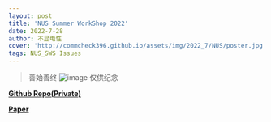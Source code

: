 ```yaml
---
layout: post
title: 'NUS Summer WorkShop 2022'
date: 2022-7-28
author: 不显电性
cover: 'http://commcheck396.github.io/assets/img/2022_7/NUS/poster.jpg'
tags: NUS_SWS Issues
---
```

> 善始善终
![image](http://commcheck396.github.io/assets/img/2022_7/NUS/certificate.jpg)
> 仅供纪念

**[Github Repo(Private)](https://github.com/QDelta/SWSSec_Group3)**  
  
**[Paper](http://commcheck396.github.io/assets/img/PDF/SWS3011_03_paper.pdf)**